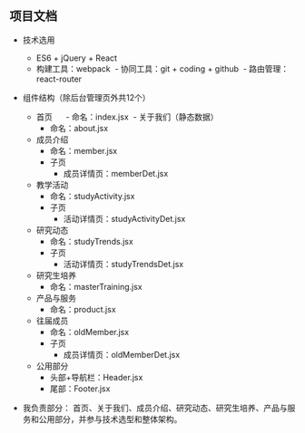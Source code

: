 ## 项目文档

- 技术选用
  - ES6 + jQuery + React
  - 构建工具：webpack
  - 协同工具：git + coding + github
  - 路由管理：react-router
- 组件结构（除后台管理页外共12个）
  - 首页
      - 命名：index.jsx
  - 关于我们（静态数据）
      - 命名：about.jsx
  - 成员介绍
      - 命名：member.jsx
      - 子页
          - 成员详情页：memberDet.jsx
  - 教学活动
      - 命名：studyActivity.jsx
      - 子页
          - 活动详情页：studyActivityDet.jsx
  - 研究动态
      - 命名：studyTrends.jsx
      - 子页
          - 活动详情页：studyTrendsDet.jsx
  - 研究生培养
      - 命名：masterTraining.jsx
  - 产品与服务
      - 命名：product.jsx
  - 往届成员
      - 命名：oldMember.jsx
      - 子页
          - 成员详情页：oldMemberDet.jsx
  - 公用部分
      - 头部+导航栏：Header.jsx
      - 尾部：Footer.jsx

- 我负责部分：
首页、关于我们、成员介绍、研究动态、研究生培养、产品与服务和公用部分，并参与技术选型和整体架构。

